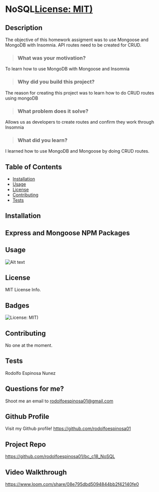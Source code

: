 # NoSQL[License: MIT)](https://img.shields.io/badge/License-MIT-yellow.svg)
    
## Description
The objective of this homework assigment was to use Mongoose and MongoDB with Insomnia. API routes need to be created for CRUD.

> ### What was your motivation?
To learn how to use MongoDB with Mongoose and Insomnia

> ### Why did you build this project?
The reason for creating this project was to learn how to do CRUD routes using mongoDB

> ### What problem does it solve?
Allows us as developers to create routes and confirm they work through Insomnia

> ### What did you learn?
I learned how to use MongoDB and Mongoose by doing CRUD routes. 
  

## Table of Contents
- [Installation](#installation)
- [Usage](#usage)
- [License](#license)
- [Contributing](#contributing)
- [Tests](#tests)


## Installation

Express and Mongoose NPM Packages
-

## Usage

![Alt text](public/Assets/module14_preview.png)



## License
MIT License Info.

## Badges

![License: MIT)](https://img.shields.io/badge/License-MIT-yellow.svg)

## Contributing
No one at the moment.

## Tests
Rodolfo Espinosa Nunez

## Questions for me?
Shoot me an email to rodolfoespinosa01@gmail.com

## Github Profile
Visit my Github profile!
https://github.com/rodolfoespinosa01

## Project Repo
https://github.com/rodolfoespinosa01/bc_c18_NoSQL

## Video Walkthrough
https://www.loom.com/share/08e795dbd5094844bb2f42140fe0


